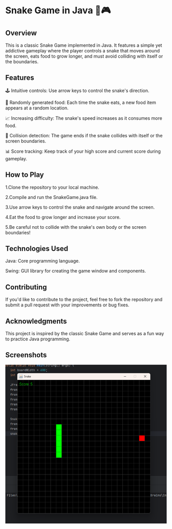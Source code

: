 
# Snake Game in Java 🐍🎮


## Overview
This is a classic Snake Game implemented in Java. It features a simple yet addictive gameplay where the player controls a snake that moves around the screen, eats food to grow longer, and must avoid colliding with itself or the boundaries.
## Features
🕹️ Intuitive controls: Use arrow keys to control the snake's direction.

🍎 Randomly generated food: Each time the snake eats, a new food item appears at a random location.

📈 Increasing difficulty: The snake's speed increases as it consumes more food.

🚫 Collision detection: The game ends if the snake collides with itself or the screen boundaries.

📊 Score tracking: Keep track of your high score and current score during gameplay.
## How to Play
1.Clone the repository to your local machine.

2.Compile and run the SnakeGame.java file.

3.Use arrow keys to control the snake and navigate around the screen.

4.Eat the food to grow longer and increase your score.

5.Be careful not to collide with the snake's own body or the screen boundaries!
## Technologies Used
Java: Core programming language.

Swing: GUI library for creating the game window and components.
## Contributing
If you'd like to contribute to the project, feel free to fork the repository and submit a pull request with your improvements or bug fixes.
## Acknowledgments
This project is inspired by the classic Snake Game and serves as a fun way to practice Java programming.
## Screenshots




![App Screenshot](https://github.com/Naciri-Anas/SnakeGame/blob/main/screen/Screenshot%202023-11-28%20180737.png?raw=true)








